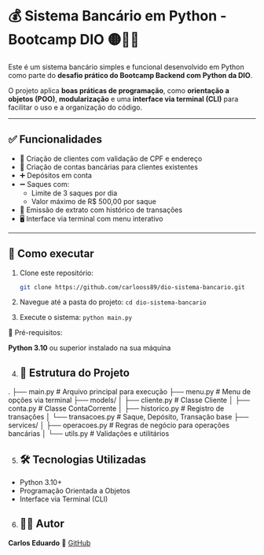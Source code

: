 # 💰 Sistema Bancário em Python - Bootcamp DIO 🟡🔵🐍

Este é um sistema bancário simples e funcional desenvolvido em Python como parte do **desafio prático do Bootcamp Backend com Python da DIO**.

O projeto aplica **boas práticas de programação**, como **orientação a objetos (POO)**, **modularização** e uma **interface via terminal (CLI)** para facilitar o uso e a organização do código.

---

## ✅ Funcionalidades

- 👤 Criação de clientes com validação de CPF e endereço
- 🏦 Criação de contas bancárias para clientes existentes
- ➕ Depósitos em conta
- ➖ Saques com:
  - Limite de 3 saques por dia
  - Valor máximo de R$ 500,00 por saque
- 📄 Emissão de extrato com histórico de transações
- 🖥️ Interface via terminal com menu interativo

---

## 🚀 Como executar

1. Clone este repositório:
   ```bash
   git clone https://github.com/carlooss89/dio-sistema-bancario.git

2. Navegue até a pasta do projeto:
````cd dio-sistema-bancario````

3. Execute o sistema:
````python main.py````

📌 Pré-requisitos:

**Python 3.10** ou superior instalado na sua máquina

4. ## 📁 Estrutura do Projeto
.
├── main.py                  # Arquivo principal para execução
├── menu.py                  # Menu de opções via terminal
├── models/
│   ├── cliente.py           # Classe Cliente
│   ├── conta.py             # Classe ContaCorrente
│   ├── historico.py         # Registro de transações
│   └── transacoes.py        # Saque, Depósito, Transação base
├── services/
│   ├── operacoes.py         # Regras de negócio para operações bancárias
│   └── utils.py             # Validações e utilitários

5. ## 🛠️ Tecnologias Utilizadas

- Python 3.10+
- Programação Orientada a Objetos
- Interface via Terminal (CLI)

6. ## 👨‍💻 Autor
**Carlos Eduardo**
🔗 [GitHub](https://github.com/carlooss89)